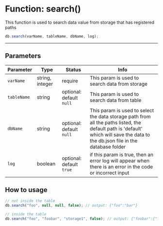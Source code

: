 # Function: search()

This function is used to search data value from storage that has registered paths

```js
db.search(varName, tableName, dbName, log);
```

---
## Parameters

| Parameter | Type | Status | Info | 
| --- | --- | --- | --- | 
| `varName` | string, integer | require | This param is used to search data from storage |
| `tableName` | string | optional: default `null` | This param is used to search data from table |
| `dbName` | string | optional: default `null` | This param is used to select the data storage path from all the paths listed, the default path is 'default' which will save the data to the db.json file in the database folder |
| `log` | boolean | optional: default `true` | if this param is true, then an error log will appear when there is an error in the code or incorrect input |

## How to usage

```js
// not inside the table
db.search("foo", null, null, false); // output: {"foo":"bar"}

// inside the table
db.search("foo", "foobar", "storage1", false); // output: {"foobar":{"foo":"bar"}} - This data is taken from storage1
```
